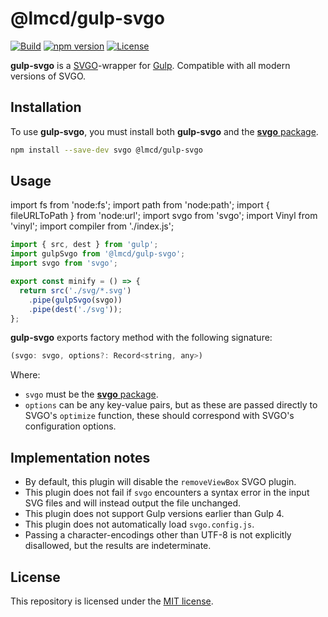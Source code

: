 # @lmcd/gulp-svgo

[![Build](https://github.com/lachlanmcdonald/gulp-svgo/actions/workflows/build.yml/badge.svg?branch=main)][build-link] [![npm version](https://badge.fury.io/js/%40lmcd%2Fgulp-svgo.svg)][package-link] [![License](https://img.shields.io/badge/License-MIT-blue.svg)][license-link] 

**gulp-svgo** is a [SVGO]-wrapper for [Gulp]. Compatible with all modern versions of SVGO.

## Installation

To use **gulp-svgo**, you must install both **gulp-svgo** and the [**svgo** package][svgo-npm].

```sh
npm install --save-dev svgo @lmcd/gulp-svgo
```

## Usage

import fs from 'node:fs';
import path from 'node:path';
import { fileURLToPath } from 'node:url';
import svgo from 'svgo';
import Vinyl from 'vinyl';
import compiler from './index.js';

```js
import { src, dest } from 'gulp';
import gulpSvgo from '@lmcd/gulp-svgo';
import svgo from 'svgo';

export const minify = () => {
  return src('./svg/*.svg')
    .pipe(gulpSvgo(svgo))
    .pipe(dest('./svg'));
};
```

**gulp-svgo** exports factory method with the following signature:

```js
(svgo: svgo, options?: Record<string, any>)
```

Where:

- `svgo` must be the [**svgo** package][svgo-npm].
- `options` can be any key-value pairs, but as these are passed directly to SVGO's `optimize` function, these should correspond with SVGO's configuration options.

## Implementation notes

- By default, this plugin will disable the `removeViewBox` SVGO plugin.
- This plugin does not fail if `svgo` encounters a syntax error in the input SVG files and will instead output the file unchanged.
- This plugin does not support Gulp versions earlier than Gulp 4.
- This plugin does not automatically load `svgo.config.js`.
- Passing a character-encodings other than UTF-8 is not explicitly disallowed, but the results are indeterminate.

## License

This repository is licensed under the [MIT license][license-link].

[svgo]: https://github.com/svg/svgo
[svgo-npm]: https://www.npmjs.com/package/svgo
[Gulp]: https://gulpjs.com/
[license-link]: https://github.com/lachlanmcdonald/gulp-svgo/blob/main/LICENSE
[build-link]: https://github.com/lachlanmcdonald/gulp-svgo/actions
[package-link]: https://www.npmjs.com/package/@lmcd/gulp-svgo
